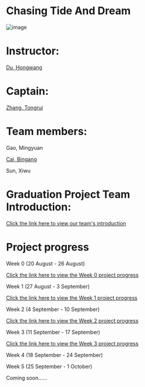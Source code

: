 # Chasing Tide And Dream

![image](https://github.com/Issac1010/Chasing-Tide-and-dream.github.io/assets/143713302/079b5b9a-3cd3-41e7-b1c5-78a5e0904a5b)



# Instructor:

<a href="https://teoec.dlmu.edu.cn/info/1062/3547.htm">Du, Hongwang</a>

# Captain: 

<a href="https://issac1010.github.io/ZTR.github.io/">Zhang, Tongrui</a>

# Team members: 

Gao, Mingyuan 

<a href="https://issac1010.github.io/BingangCai.github.io/">Cai, Bingang</a>

Sun, Xiwu

# Graduation Project Team Introduction:

<a href="https://issac1010.github.io/information.github.io/">Click the link here to view our team's introduction</a>

# Project progress

Week 0 (20 August - 26 August)

<a href="https://issac1010.github.io/week_0.github.io/">Click the link here to view the Week 0 project progress</a>

Week 1 (27 August - 3 September) 

<a href="https://issac1010.github.io/week_1.github.io/">Click the link here to view the Week 1 project progress</a>

Week 2 (4 September - 10 September)

<a href="https://issac1010.github.io/week_2.github.io/">Click the link here to view the Week 2 project progress</a>

Week 3 (11 September - 17 September)

<a href="https://issac1010.github.io/week_3.github.io/">Click the link here to view the Week 3 project progress</a>

Week 4 (18 September - 24 September)

Week 5 (25 September - 1 October)

Coming soon......
